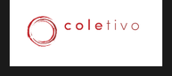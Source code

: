 <link rel="stylesheet" href="https://cdnjs.cloudflare.com/ajax/libs/font-awesome/4.7.0/css/font-awesome.min.css">
<style>
.noBG {
background-color:transparent !important;
margin:-35px;
       }
a{
       display: block;
       position: relative;
       width: 100%;
       height: 100%;
       padding: 20px 2px;
       border-bottom: 1px dotted #333;
       text-align: center;
       min-height: 35px;
       text-decoration: none !important;
       font-size: 90% !important;
       color: #fff;
}
del{
       color:#ffffff55

}
.mainDiv{
       Position:absolute;
       width:100%; 
       height:100%; 
       margin:0; 
       top:0; 
       left:0;
       background-color:#1a1a1a;
       padding: 10px !important;
       text-align:center;
       font-size: 14px;
       color: #666;
       height: 100%;
       overflow-x: hidden;
       font-family: "Helvetica", sans-serif;    
}
       .fa {
font-size: 30px !important;
    width: 50px;
    padding: 10px;
    border-bottom: 0;
    margin: 10px 5px;
}
.footer{
       position: absolute;
       top:100vh;
       left:0;
       right:0;
}
</style>

<div class="mainDiv" markdown="1">
<a><img class="noBG" src="./logo.svg" height="125"></a>
{% include_relative sites.md %}
<div class="footer">
<a href="https://www.instagram.com/coletivo_amigdalas/" class="fa fa-instagram"></a>
<a href="https://www.facebook.com/Coletivo-Am%C3%ADgdalas-104712007882184/" class="fa fa-facebook"></a>
<a href="https://www.youtube.com/channel/UCig7BqOgl6cLp-fJi2fRQFw" class="fa fa-youtube"></a>
</div>
</div>
